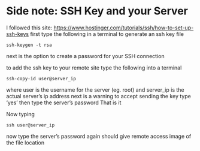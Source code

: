 # Side note: SSH Key and your Server

I followed this site: https://www.hostinger.com/tutorials/ssh/how-to-set-up-ssh-keys 
first type the following in a terminal to generate an ssh key file
```
ssh-keygen -t rsa
```
next is the option to create a password for your SSH connection

to add the ssh key to your remote site type the following into a terminal
```
ssh-copy-id user@server_ip
```
where user is the username for the server (eg. root) and server_ip is the actual server’s ip address
next is a warning to accept sending the key type ‘yes’
then type the server’s password
That is it

Now typing 
```
ssh user@server_ip
```
now type the server’s password again
should give remote access
image of the file location